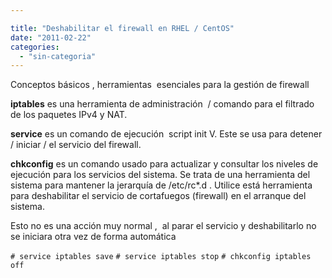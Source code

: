 ```yaml
---

title: "Deshabilitar el firewall en RHEL / CentOS"
date: "2011-02-22"
categories: 
  - "sin-categoria"
---
```


Conceptos básicos , herramientas  esenciales para la gestión de firewall

**iptables** es una herramienta de administración  / comando para el filtrado de los paquetes IPv4 y NAT.

**service** es un comando de ejecución  script init V. Este se usa para detener / iniciar / el servicio del firewall.

**chkconfig** es un comando usado para actualizar y consultar los niveles de ejecución para los servicios del sistema. Se trata de una herramienta del sistema para mantener la jerarquía de /etc/rc\*.d . Utilice está herramienta para deshabilitar el servicio de cortafuegos (firewall) en el arranque del sistema.

Esto no es una acción muy normal ,  al parar el servicio y deshabilitarlo no se iniciara otra vez de forma automática

`# service iptables save` `# service iptables stop` `# chkconfig iptables off`
